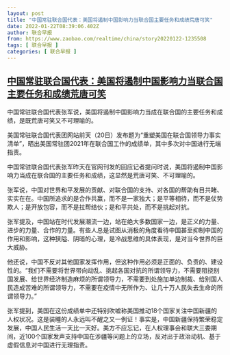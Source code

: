 ```yaml
---
layout: post
title: "中国常驻联合国代表：美国将遏制中国影响力当联合国主要任务和成绩荒唐可笑"
date: 2022-01-22T08:39:06.402Z
author: 联合早报
from: https://www.zaobao.com/realtime/china/story20220122-1235508
tags: [ 联合早报 ]
categories: [ 联合早报 ]
---
```

<!--1642857300000-->
[中国常驻联合国代表：美国将遏制中国影响力当联合国主要任务和成绩荒唐可笑](https://www.zaobao.com/realtime/china/story20220122-1235508)
------

<div>
<p>中国常驻联合国代表张军说，美国将遏制中国影响力当成在联合国的主要任务和成绩，是既荒唐可笑又不可理喻的。</p><p>美国常驻联合国代表团网站前天（20日）发布题为“重塑美国在联合国领导力事实清单”，晒出美国常驻团2021年在联合国工作的成绩单，其中多次对中国进行无端指责。</p><p>中国常驻联合国代表张军昨天在官网刊发的回应记者提问时说，美国将遏制中国影响力当成在联合国的主要任务和成绩，这显然是荒唐可笑、不可理喻的。</p><section id="imu"><div id="dfp-ad-imu1">        </div></section><p>张军说，中国对世界和平发展的贡献、对联合国的支持、对各国的帮助有目共睹、实实在在。中国所追求的是合作共赢，而不是一家独大；是平等相待，而不是仗势欺人；是开放包容，而不是拉帮结伙；是和平共处，而不是挑起对抗。</p><p>张军提及，中国站在时代发展潮流一边，站在绝大多数国家一边，是正义的力量、进步的力量、合作的力量。有些人总是试图从消极的角度看待中国甚至抑制中国的作用和影响，这种狭隘、阴暗的心理，是冷战思维的具体表现，是对当今世界的巨大威胁。</p><p>他还说，中国不反对其他国家发挥作用，但这种作用必须是正面的、负责的、建设性的。“我们不需要将世界带向动乱、挑起各国对抗的所谓领导力，不需要阻挠别国发展、给世界经济制造麻烦的所谓领导力，不需要到处施加单边制裁、给别国人民造成苦难的所谓领导力，不需要在疫情中无所作为、让几十万人民失去生命的所谓领导力。”</p><div id="innity-in-post"></div><div id="dfp-ad-midarticlespecial">        </div><p>张军提到，美国在这份成绩单中还特别吹嘘称美国推动18个国家关注中国新疆的人权状况。这是装睡的人永远叫不醒之又一例证！事实是，中国新疆保持繁荣稳定发展，中国人民生活一天比一天好。美方不应忘记，在人权理事会和联大三委期间，近100个国家发声支持中国在涉疆等问题上的立场，反对出于政治动机、基于虚假信息对中国进行无理指责。</p>      <div class="cx_paywall_placeholder" id="sph_cdp_40"></div>
</div>
